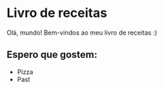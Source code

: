 # Livro de receitas

Olá, mundo! Bem-vindos ao meu livro de receitas :)

## Espero que gostem:

- Pizza
- Past
